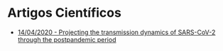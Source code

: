 # Artigos Científicos

- [14/04/2020 - Projecting the transmission dynamics of SARS-CoV-2 through the postpandemic period](artigos-cientificos/2020-04-14-projecting-the-transmission-dynamics.md)